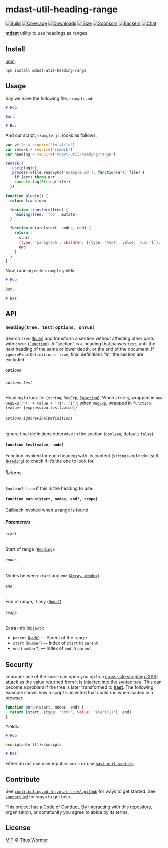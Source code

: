 # mdast-util-heading-range

[![Build][build-badge]][build]
[![Coverage][coverage-badge]][coverage]
[![Downloads][downloads-badge]][downloads]
[![Size][size-badge]][size]
[![Sponsors][sponsors-badge]][collective]
[![Backers][backers-badge]][collective]
[![Chat][chat-badge]][chat]

[**mdast**][mdast] utility to use headings as ranges.

## Install

[npm][]:

```bash
npm install mdast-util-heading-range
```

## Usage

Say we have the following file, `example.md`:

```markdown
# Foo

Bar.

# Baz
```

And our script, `example.js`, looks as follows:

```js
var vfile = require('to-vfile')
var remark = require('remark')
var heading = require('mdast-util-heading-range')

remark()
  .use(plugin)
  .process(vfile.readSync('example.md'), function(err, file) {
    if (err) throw err
    console.log(String(file))
  })

function plugin() {
  return transform

  function transform(tree) {
    heading(tree, 'foo', mutate)
  }

  function mutate(start, nodes, end) {
    return [
      start,
      {type: 'paragraph', children: [{type: 'text', value: 'Qux.'}]},
      end
    ]
  }
}
```

Now, running `node example` yields:

```markdown
# Foo

Qux.

# Baz
```

## API

### `heading(tree, test|options, onrun)`

Search `tree` ([`Node`][node]) and transform a section without affecting other
parts with `onrun` ([`Function`][onrun]).
A “section” is a heading that passes `test`, until the next heading of the same
or lower depth, or the end of the document.
If `ignoreFinalDefinitions: true`, final definitions “in” the section are
excluded.

##### `options`

###### `options.test`

Heading to look for (`string`, `RegExp`, [`Function`][test]).
When `string`, wrapped in `new RegExp('^(' + value + ')$', 'i')`;
when `RegExp`, wrapped in `function (value) {expression.test(value)}`

###### `options.ignoreFinalDefinitions`

Ignore final definitions otherwise in the section (`boolean`, default: `false`).

#### `function test(value, node)`

Function invoked for each heading with its content (`string`) and `node`
itself ([`Heading`][heading]) to check if it’s the one to look for.

###### Returns

`Boolean?`, `true` if this is the heading to use.

#### `function onrun(start, nodes, end?, scope)`

Callback invoked when a range is found.

##### Parameters

###### `start`

Start of range ([`Heading`][heading]).

###### `nodes`

Nodes between `start` and `end` ([`Array.<Node>`][node]).

###### `end`

End of range, if any ([`Node?`][node]).

###### `scope`

Extra info (`Object`):

*   `parent` ([`Node`][node]) — Parent of the range
*   `start` (`number`) — Index of `start` in `parent`
*   `end` (`number?`) — Index of `end` in `parent`

## Security

Improper use of the `onrun` can open you up to a
[cross-site scripting (XSS)][xss] attack as the value returned from it is
injected into the syntax tree.
This can become a problem if the tree is later transformed to [**hast**][hast].
The following example shows how a script is injected that could run when loaded
in a browser.

```js
function onrun(start, nodes, end) {
  return [start, {type: 'html', value: 'alert(1)'}, end]
}
```

Yields:

```markdown
# Foo

<script>alert(1)</script>

# Baz
```

Either do not use user input in `onrun` or use [`hast-util-santize`][sanitize].

## Contribute

See [`contributing.md` in `syntax-tree/.github`][contributing] for ways to get
started.
See [`support.md`][support] for ways to get help.

This project has a [Code of Conduct][coc].
By interacting with this repository, organisation, or community you agree to
abide by its terms.

## License

[MIT][license] © [Titus Wormer][author]

<!-- Definitions -->

[build-badge]: https://img.shields.io/travis/syntax-tree/mdast-util-heading-range.svg

[build]: https://travis-ci.org/syntax-tree/mdast-util-heading-range

[coverage-badge]: https://img.shields.io/codecov/c/github/syntax-tree/mdast-util-heading-range.svg

[coverage]: https://codecov.io/github/syntax-tree/mdast-util-heading-range

[downloads-badge]: https://img.shields.io/npm/dm/mdast-util-heading-range.svg

[downloads]: https://www.npmjs.com/package/mdast-util-heading-range

[size-badge]: https://img.shields.io/bundlephobia/minzip/mdast-util-heading-range.svg

[size]: https://bundlephobia.com/result?p=mdast-util-heading-range

[sponsors-badge]: https://opencollective.com/unified/sponsors/badge.svg

[backers-badge]: https://opencollective.com/unified/backers/badge.svg

[collective]: https://opencollective.com/unified

[chat-badge]: https://img.shields.io/badge/join%20the%20community-on%20spectrum-7b16ff.svg

[chat]: https://spectrum.chat/unified/syntax-tree

[npm]: https://docs.npmjs.com/cli/install

[license]: license

[author]: https://wooorm.com

[contributing]: https://github.com/syntax-tree/.github/blob/master/contributing.md

[support]: https://github.com/syntax-tree/.github/blob/master/support.md

[coc]: https://github.com/syntax-tree/.github/blob/master/code-of-conduct.md

[mdast]: https://github.com/syntax-tree/mdast

[node]: https://github.com/syntax-tree/unist#node

[onrun]: #function-onrunstart-nodes-end-scope

[heading]: https://github.com/syntax-tree/mdast#heading

[test]: #function-testvalue-node

[xss]: https://en.wikipedia.org/wiki/Cross-site_scripting

[hast]: https://github.com/syntax-tree/hast

[sanitize]: https://github.com/syntax-tree/hast-util-sanitize
